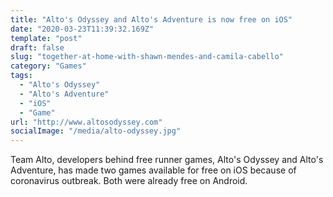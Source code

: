 ```yaml
---
title: "Alto's Odyssey and Alto's Adventure is now free on iOS"
date: "2020-03-23T11:39:32.169Z"
template: "post"
draft: false
slug: "together-at-home-with-shawn-mendes-and-camila-cabello"
category: "Games"
tags:
  - "Alto's Odyssey"
  - "Alto's Adventure"
  - "iOS"   
  - "Game"
url: "http://www.altosodyssey.com"
socialImage: "/media/alto-odyssey.jpg"
---
```


Team Alto, developers behind free runner games, Alto's Odyssey and Alto's Adventure, has made two games available for free on iOS because of coronavirus outbreak. Both were already free on Android.